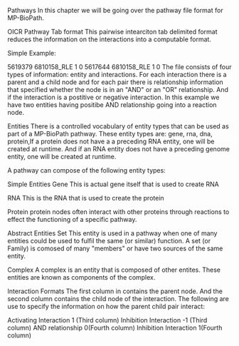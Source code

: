 Pathways
In this chapter we will be going over the pathway file format for MP-BioPath.

OICR Pathway Tab format
This pairwise intearciton tab delimited format reduces the information on the interactions into a computable format.

Simple Example:

5619379    6810158_RLE    1    0
5617644    6810158_RLE    1    0
The file consists of four types of information: entity and interactions. For each interaction there is a parent and a child node and for each pair there is relationship information that specified whether the node is in an "AND" or an "OR" relationship. And if the interaction is a postitive or negative interaction. In this example we have two entities having positibe AND relationship going into a reaction node.

Entities
There is a controlled vocabulary of entity types that can be used as part of a MP-BioPath pathway. These entity types are: gene, rna, dna, protein,If a protein does not have a a preceding RNA entity, one will be created at runtime. And if an RNA entity does not have a preceding genome entity, one will be created at runtime.

A pathway can compose of the following entity types:

Simple Entities
Gene
This is actual gene itself that is used to create RNA

RNA
This is the RNA that is used to create the protein

Protein
protein nodes often interact with other proteins through reactions to effect the functioning of a specific pathway.

Abstract Entities
Set
This entity is used in a pathway when one of many entities could be used to fulfil the same (or similar) function. A set (or Family) is comosed of many "members" or have two sources of the same entity.

Complex
A complex is an entity that is composed of other entites. These entities are known as components of the complex.

Interaction Formats
The first column in contains the parent node. And the second column contains the child node of the interaction. The following are use to specify the information on how the parent child pair interact:

Activating Interaction
1 (Third column)
Inhibition Interaction
-1 (Third column)
AND relationship
0(Fourth column)
Inhibition Interaction
1(Fourth column)
